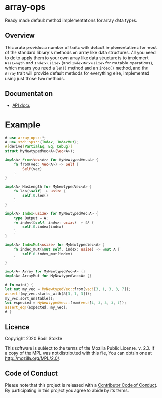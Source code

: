 # array-ops

Ready made default method implementations for array data types.

## Overview

This crate provides a number of traits with default implementations for most of the standard
library's methods on array like data structures. All you need to do to apply them to your own array
like data structure is to implement `HasLength` and `Index<usize>` (and `IndexMut<usize>` for
mutable operations), which means you need a `len()` method and an `index()` method, and the `Array`
trait will provide default methods for everything else, implemented using just those two methods.

## Documentation

-   [API docs](https://docs.rs/array-ops)

# Example

```rust
# use array_ops::*;
# use std::ops::{Index, IndexMut};
#[derive(PartialEq, Eq, Debug)]
struct MyNewtypedVec<A>(Vec<A>);

impl<A> From<Vec<A>> for MyNewtypedVec<A> {
    fn from(vec: Vec<A>) -> Self {
        Self(vec)
    }
}

impl<A> HasLength for MyNewtypedVec<A> {
    fn len(&self) -> usize {
        self.0.len()
    }
}

impl<A> Index<usize> for MyNewtypedVec<A> {
    type Output = A;
    fn index(&self, index: usize) -> &A {
        self.0.index(index)
    }
}

impl<A> IndexMut<usize> for MyNewtypedVec<A> {
    fn index_mut(&mut self, index: usize) -> &mut A {
        self.0.index_mut(index)
    }
}

impl<A> Array for MyNewtypedVec<A> {}
impl<A> ArrayMut for MyNewtypedVec<A> {}

# fn main() {
let mut my_vec = MyNewtypedVec::from(vec![3, 1, 3, 3, 7]);
assert!(my_vec.starts_with(&[3, 1, 3]));
my_vec.sort_unstable();
let expected = MyNewtypedVec::from(vec![1, 3, 3, 3, 7]);
assert_eq!(expected, my_vec);
# }
```

## Licence

Copyright 2020 Bodil Stokke

This software is subject to the terms of the Mozilla Public License, v. 2.0. If a copy of the MPL
was not distributed with this file, You can obtain one at http://mozilla.org/MPL/2.0/.

## Code of Conduct

Please note that this project is released with a [Contributor Code of Conduct][coc]. By
participating in this project you agree to abide by its terms.

[immutable.rs]: https://immutable.rs/
[coc]: https://github.com/bodil/sized-chunks/blob/master/CODE_OF_CONDUCT.md
